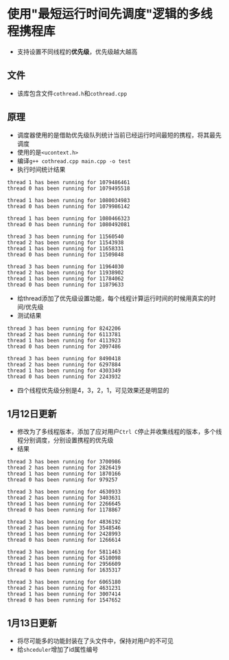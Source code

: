 # 使用"最短运行时间先调度"逻辑的多线程携程库
- 支持设置不同线程的**优先级**，优先级越大越高
## 文件
- 该库包含文件`cothread.h`和`cothread.cpp`
## 原理
- 调度器使用的是借助优先级队列统计当前已经运行时间最短的携程，将其最先调度
- 使用的是`<ucontext.h>`
- 编译`g++ cothread.cpp main.cpp -o test`
- 执行时间统计结果
```shell
thread 1 has been running for 1079486461
thread 0 has been running for 1079495518

thread 1 has been running for 1080034983
thread 0 has been running for 1079986142

thread 1 has been running for 1080466323
thread 0 has been running for 1080492081
```
```shell
thread 3 has been running for 11560540
thread 2 has been running for 11543938
thread 1 has been running for 11658331
thread 0 has been running for 11509848

thread 3 has been running for 11964030
thread 2 has been running for 11938902
thread 1 has been running for 11784062
thread 0 has been running for 11879633
```
- 给thread添加了优先级设置功能，每个线程计算运行时间的时候用真实的时间/优先级
- 测试结果
```shell
thread 3 has been running for 8242206
thread 2 has been running for 6113781
thread 1 has been running for 4113923
thread 0 has been running for 2097486

thread 3 has been running for 8490418
thread 2 has been running for 6297884
thread 1 has been running for 4303349
thread 0 has been running for 2243932
```
- 四个线程优先级分别是4，3，2，1，可见效果还是明显的
## 1月12日更新
- 修改为了多线程版本，添加了应对用户`Ctrl C`停止并收集线程的版本，多个线程分别调度，分别设置携程的优先级
- 结果
```shell
thread 3 has been running for 3700986
thread 2 has been running for 2826419
thread 1 has been running for 1870166
thread 0 has been running for 979257

thread 3 has been running for 4630933
thread 2 has been running for 3403631
thread 1 has been running for 2266645
thread 0 has been running for 1178867

thread 3 has been running for 4836192
thread 2 has been running for 3548546
thread 1 has been running for 2428993
thread 0 has been running for 1266614

thread 3 has been running for 5811463
thread 2 has been running for 4510098
thread 1 has been running for 2956609
thread 0 has been running for 1635317

thread 3 has been running for 6065180
thread 2 has been running for 4631231
thread 1 has been running for 3007414
thread 0 has been running for 1547652
```
## 1月13日更新
- 将尽可能多的功能封装在了头文件中，保持对用户的不可见
- 给`shceduler`增加了id属性编号